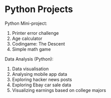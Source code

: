 # Python Projects
Python Mini-project:

1. Printer error challenge
2. Age calculator
3. Codingame: The Descent
4. Simple math game

Data Analysis (Python):

1. Data visualisation
2. Analysing mobile app data
3. Exploring hacker news posts
4. Exploring Ebay car sale data
5. Visualizing earnings based on college majors

